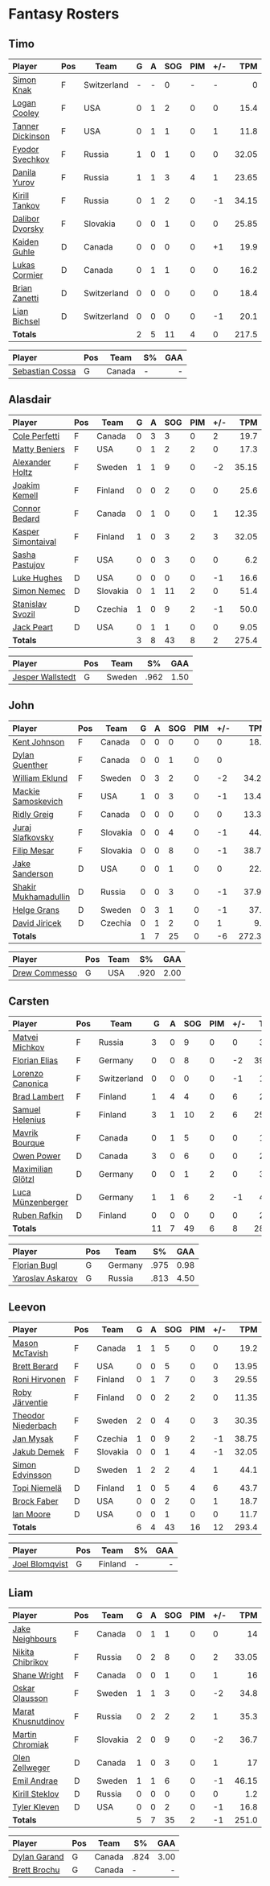 # Fantasy Rosters
## Timo
| Player | Pos | Team | G | A | SOG | PIM | +/- | TPM |
| :----- | --- |  --- | - | - | --- | --- | --- | --: |
| [Simon Knak](https://www.eliteprospects.com/player/293158/simon-knak) | F |  Switzerland | - | - | 0 | - | - | 0 |
| [Logan Cooley](https://www.eliteprospects.com/player/651538/logan-cooley) | F |  USA | 0 | 1 | 2 | 0 | 0 | 15.4 |
| [Tanner Dickinson](https://www.eliteprospects.com/player/201761/tanner-dickinson) | F |  USA | 0 | 1 | 1 | 0 | 1 | 11.8 |
| [Fyodor Svechkov](https://www.eliteprospects.com/player/693396/fyodor-svechkov) | F |  Russia | 1 | 0 | 1 | 0 | 0 | 32.05 |
| [Danila Yurov](https://www.eliteprospects.com/player/672619/danila-yurov) | F |  Russia | 1 | 1 | 3 | 4 | 1 | 23.65 |
| [Kirill Tankov](https://www.eliteprospects.com/player/292126/kirill-tankov) | F |  Russia | 0 | 1 | 2 | 0 | -1 | 34.15 |
| [Dalibor Dvorsky](https://www.eliteprospects.com/player/527424/dalibor-dvorsky) | F |  Slovakia | 0 | 0 | 1 | 0 | 0 | 25.85 |
| [Kaiden Guhle](https://www.eliteprospects.com/player/413363/kaiden-guhle) | D |  Canada | 0 | 0 | 0 | 0 | +1 | 19.9 |
| [Lukas Cormier](https://www.eliteprospects.com/player/201780/lukas-cormier) | D |  Canada | 0 | 1 | 1 | 0 | 0 | 16.2 |
| [Brian Zanetti](https://www.eliteprospects.com/player/577448/brian-zanetti) | D |  Switzerland | 0 | 0 | 0 | 0 | 0 | 18.4 |
| [Lian Bichsel](https://www.eliteprospects.com/player/665087/lian-bichsel) | D |  Switzerland | 0 | 0 | 0 | 0 | -1 | 20.1 |
| **Totals** | | | 2 | 5 | 11 | 4 | 0 | 217.5 |

| Player | Pos | Team | S% | GAA |
| :----- | --- |  --- | -- | --: |
| [Sebastian Cossa](https://www.eliteprospects.com/player/476602/sebastian-cossa) | G |  Canada | - | - |
## Alasdair
| Player | Pos | Team | G | A | SOG | PIM | +/- | TPM |
| :----- | --- |  --- | - | - | --- | --- | --- | --: |
| [Cole Perfetti](https://www.eliteprospects.com/player/201940/cole-perfetti) | F |  Canada | 0 | 3 | 3 | 0 | 2 | 19.7 |
| [Matty Beniers](https://www.eliteprospects.com/player/201739/matty-beniers) | F |  USA | 0 | 1 | 2 | 2 | 0 | 17.3 |
| [Alexander Holtz](https://www.eliteprospects.com/player/344808/alexander-holtz) | F |  Sweden | 1 | 1 | 9 | 0 | -2 | 35.15 |
| [Joakim Kemell](https://www.eliteprospects.com/player/526043/joakim-kemell) | F |  Finland | 0 | 0 | 2 | 0 | 0 | 25.6 |
| [Connor Bedard](https://www.eliteprospects.com/player/535584/connor-bedard) | F |  Canada | 0 | 1 | 0 | 0 | 1 | 12.35 |
| [Kasper Simontaival](https://www.eliteprospects.com/player/397010/kasper-simontaival) | F |  Finland | 1 | 0 | 3 | 2 | 3 | 32.05 |
| [Sasha Pastujov](https://www.eliteprospects.com/player/512165/sasha-pastujov) | F |  USA | 0 | 0 | 3 | 0 | 0 | 6.2 |
| [Luke Hughes](https://www.eliteprospects.com/player/526979/luke-hughes) | D |  USA | 0 | 0 | 0 | 0 | -1 | 16.6 |
| [Simon Nemec](https://www.eliteprospects.com/player/589605/simon-nemec) | D |  Slovakia | 0 | 1 | 11 | 2 | 0 | 51.4 |
| [Stanislav Svozil](https://www.eliteprospects.com/player/428002/stanislav-svozil) | D |  Czechia | 1 | 0 | 9 | 2 | -1 | 50.0 |
| [Jack Peart](https://www.eliteprospects.com/player/616254/jack-peart) | D |  USA | 0 | 1 | 1 | 0 | 0 | 9.05 |
| **Totals** | | | 3 | 8 | 43 | 8 | 2 | 275.4 |

| Player | Pos | Team | S% | GAA |
| :----- | --- |  --- | -- | --: |
| [Jesper Wallstedt](https://www.eliteprospects.com/player/394724/jesper-wallstedt) | G |  Sweden | .962 | 1.50 |
## John
| Player | Pos | Team | G | A | SOG | PIM | +/- | TPM |
| :----- | --- |  --- | - | - | --- | --- | --- | --: |
| [Kent Johnson](https://www.eliteprospects.com/player/521697/kent-johnson) | F |  Canada | 0 | 0 | 0 | 0 | 0 | 18.5 |
| [Dylan Guenther](https://www.eliteprospects.com/player/476538/dylan-guenther) | F |  Canada | 0 | 0 | 1 | 0 | 0 | 3 |
| [William Eklund](https://www.eliteprospects.com/player/394719/william-eklund) | F |  Sweden | 0 | 3 | 2 | 0 | -2 | 34.25 |
| [Mackie Samoskevich](https://www.eliteprospects.com/player/470025/mackie-samoskevich) | F |  USA | 1 | 0 | 3 | 0 | -1 | 13.45 |
| [Ridly Greig](https://www.eliteprospects.com/player/413174/ridly-greig) | F |  Canada | 0 | 0 | 0 | 0 | 0 | 13.35 |
| [Juraj Slafkovsky](https://www.eliteprospects.com/player/527423/juraj-slafkovsky) | F |  Slovakia | 0 | 0 | 4 | 0 | -1 | 44.1 |
| [Filip Mesar](https://www.eliteprospects.com/player/527430/filip-mesar) | F |  Slovakia | 0 | 0 | 8 | 0 | -1 | 38.75 |
| [Jake Sanderson](https://www.eliteprospects.com/player/413015/jake-sanderson) | D |  USA | 0 | 0 | 1 | 0 | 0 | 22.4 |
| [Shakir Mukhamadullin](https://www.eliteprospects.com/player/552042/shakir-mukhamadullin) | D |  Russia | 0 | 0 | 3 | 0 | -1 | 37.95 |
| [Helge Grans](https://www.eliteprospects.com/player/395302/helge-grans) | D |  Sweden | 0 | 3 | 1 | 0 | -1 | 37.5 |
| [David Jiricek](https://www.eliteprospects.com/player/559522/david-jiricek) | D |  Czechia | 0 | 1 | 2 | 0 | 1 | 9.1 |
| **Totals** | | | 1 | 7 | 25 | 0 | -6 | 272.35 |

| Player | Pos | Team | S% | GAA |
| :----- | --- |  --- | -- | --: |
| [Drew Commesso](https://www.eliteprospects.com/player/201741/drew-commesso) | G |  USA | .920 | 2.00 |
## Carsten
| Player | Pos | Team | G | A | SOG | PIM | +/- | TPM |
| :----- | --- |  --- | - | - | --- | --- | --- | --: |
| [Matvei Michkov](https://www.eliteprospects.com/player/699375/matvei-michkov) | F |  Russia | 3 | 0 | 9 | 0 | 0 | 34.7 |
| [Florian Elias](https://www.eliteprospects.com/player/382170/florian-elias) | F |  Germany | 0 | 0 | 8 | 0 | -2 | 39.35 |
| [Lorenzo Canonica](https://www.eliteprospects.com/player/541803/lorenzo-canonica) | F |  Switzerland | 0 | 0 | 0 | 0 | -1 | 17.6 |
| [Brad Lambert](https://www.eliteprospects.com/player/414961/brad-lambert) | F |  Finland | 1 | 4 | 4 | 0 | 6 | 24.1 |
| [Samuel Helenius](https://www.eliteprospects.com/player/554237/samuel-helenius) | F |  Finland | 3 | 1 | 10 | 2 | 6 | 25.55 |
| [Mavrik Bourque](https://www.eliteprospects.com/player/295299/mavrik-bourque) | F |  Canada | 0 | 1 | 5 | 0 | 0 | 19.2 |
| [Owen Power](https://www.eliteprospects.com/player/504240/owen-power) | D |  Canada | 3 | 0 | 6 | 0 | 0 | 21.8 |
| [Maximilian Glötzl](https://www.eliteprospects.com/player/318111/maximilian-glotzl) | D |  Germany | 0 | 0 | 1 | 2 | 0 | 32.6 |
| [Luca Münzenberger](https://www.eliteprospects.com/player/407643/luca-munzenberger) | D |  Germany | 1 | 1 | 6 | 2 | -1 | 47.0 |
| [Ruben Rafkin](https://www.eliteprospects.com/player/285312/ruben-rafkin) | D |  Finland | 0 | 0 | 0 | 0 | 0 | 20.2 |
| **Totals** | | | 11 | 7 | 49 | 6 | 8 | 282.1 |

| Player | Pos | Team | S% | GAA |
| :----- | --- |  --- | -- | --: |
| [Florian Bugl](https://www.eliteprospects.com/player/382239/florian-bugl) | G |  Germany | .975 | 0.98 |
| [Yaroslav Askarov](https://www.eliteprospects.com/player/552036/yaroslav-askarov) | G |  Russia | .813 | 4.50 |
## Leevon
| Player | Pos | Team | G | A | SOG | PIM | +/- | TPM |
| :----- | --- |  --- | - | - | --- | --- | --- | --: |
| [Mason McTavish](https://www.eliteprospects.com/player/479812/mason-mctavish) | F |  Canada | 1 | 1 | 5 | 0 | 0 | 19.2 |
| [Brett Berard](https://www.eliteprospects.com/player/201740/brett-berard) | F |  USA | 0 | 0 | 5 | 0 | 0 | 13.95 |
| [Roni Hirvonen](https://www.eliteprospects.com/player/448946/roni-hirvonen) | F |  Finland | 0 | 1 | 7 | 0 | 3 | 29.55 |
| [Roby Järventie](https://www.eliteprospects.com/player/534236/roby-jarventie) | F |  Finland | 0 | 0 | 2 | 2 | 0 | 11.35 |
| [Theodor Niederbach](https://www.eliteprospects.com/player/394717/theodor-niederbach) | F |  Sweden | 2 | 0 | 4 | 0 | 3 | 30.35 |
| [Jan Mysak](https://www.eliteprospects.com/player/427906/jan-mysak) | F |  Czechia | 1 | 0 | 9 | 2 | -1 | 38.75 |
| [Jakub Demek](https://www.eliteprospects.com/player/556420/jakub-demek) | F |  Slovakia | 0 | 0 | 1 | 4 | -1 | 32.05 |
| [Simon Edvinsson](https://www.eliteprospects.com/player/394730/simon-edvinsson) | D |  Sweden | 1 | 2 | 2 | 4 | 1 | 44.1 |
| [Topi Niemelä](https://www.eliteprospects.com/player/499424/topi-niemela) | D |  Finland | 1 | 0 | 5 | 4 | 6 | 43.7 |
| [Brock Faber](https://www.eliteprospects.com/player/558598/brock-faber) | D |  USA | 0 | 0 | 2 | 0 | 1 | 18.7 |
| [Ian Moore](https://www.eliteprospects.com/player/201746/ian-moore) | D |  USA | 0 | 0 | 1 | 0 | 0 | 11.7 |
| **Totals** | | | 6 | 4 | 43 | 16 | 12 | 293.4 |

| Player | Pos | Team | S% | GAA |
| :----- | --- |  --- | -- | --: |
| [Joel Blomqvist](https://www.eliteprospects.com/player/495890/joel-blomqvist) | G |  Finland | - | - |
## Liam
| Player | Pos | Team | G | A | SOG | PIM | +/- | TPM |
| :----- | --- |  --- | - | - | --- | --- | --- | --: |
| [Jake Neighbours](https://www.eliteprospects.com/player/391048/jake-neighbours) | F |  Canada | 0 | 1 | 1 | 0 | 0 | 14 |
| [Nikita Chibrikov](https://www.eliteprospects.com/player/527467/nikita-chibrikov) | F |  Russia | 0 | 2 | 8 | 0 | 2 | 33.05 |
| [Shane Wright](https://www.eliteprospects.com/player/526239/shane-wright) | F |  Canada | 0 | 0 | 1 | 0 | 1 | 16 |
| [Oskar Olausson](https://www.eliteprospects.com/player/430916/oskar-olausson) | F |  Sweden | 1 | 1 | 3 | 0 | -2 | 34.8 |
| [Marat Khusnutdinov](https://www.eliteprospects.com/player/552045/marat-khusnutdinov) | F |  Russia | 0 | 2 | 2 | 2 | 1 | 35.3 |
| [Martin Chromiak](https://www.eliteprospects.com/player/292067/martin-chromiak) | F |  Slovakia | 2 | 0 | 9 | 0 | -2 | 36.7 |
| [Olen Zellweger](https://www.eliteprospects.com/player/476596/olen-zellweger) | D |  Canada | 1 | 0 | 3 | 0 | 1 | 17 |
| [Emil Andrae](https://www.eliteprospects.com/player/394716/emil-andrae) | D |  Sweden | 1 | 1 | 6 | 0 | -1 | 46.15 |
| [Kirill Steklov](https://www.eliteprospects.com/player/552041/kirill-steklov) | D |  Russia | 0 | 0 | 0 | 0 | 0 | 1.2 |
| [Tyler Kleven](https://www.eliteprospects.com/player/536644/tyler-kleven) | D |  USA | 0 | 0 | 2 | 0 | -1 | 16.8 |
| **Totals** | | | 5 | 7 | 35 | 2 | -1 | 251.0 |

| Player | Pos | Team | S% | GAA |
| :----- | --- |  --- | -- | --: |
| [Dylan Garand](https://www.eliteprospects.com/player/473852/dylan-garand) | G |  Canada | .824 | 3.00 |
| [Brett Brochu](https://www.eliteprospects.com/player/485872/brett-brochu) | G |  Canada | - | - |
